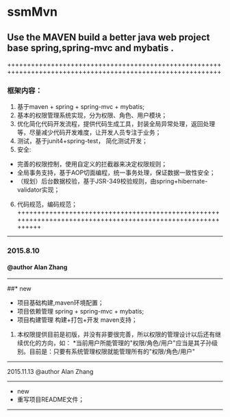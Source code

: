 # ssmMvn
## Use the MAVEN build a better java web project base spring,spring-mvc and mybatis .
++++++++++++++++++++++++++++++++++++++++++++++++++++++++++++++++++++++++++++++++++++++++++++++++++++++++++++
### 框架内容：
1. 基于maven + spring + spring-mvc + mybatis;
2. 基本的权限管理系统实现，分为权限、角色、用户模块；
3. 优化简化代码开发流程，提供代码生成工具，封装全局异常处理，返回处理等，尽量减少代码开发难度，让开发人员专注于业务；
4. 测试，基于junit4+spring-test， 简化测试开发；
5. 安全:
 - 完善的权限控制，使用自定义的拦截器来决定权限规则；
 - 全局事务支持，基于AOP切面编程，统一事务处理，保证数据一致性安全；
 - （规划）后台数据校验，基于JSR-349校验规则，由spring+hibernate-validator实现；
6. 代码规范，编码规范；
++++++++++++++++++++++++++++++++++++++++++++++++++++++++++++++++++++++++++++++++++++++++++++++++++++++++++++

-----------------------------------
### 2015.8.10
#### @author Alan Zhang
***********************************
##* new
 * 项目基础构建,maven环境配置；
 * 项目依赖管理 spring + spring-mvc + mybatis;
 * 项目构建管理 构建+打包+开发 maven支持；
 1. 本权限提供目前是初版，并没有非要很完善，所以权限的管理设计以后还有继续优化的方向，如：
     *当前用户所能管理的"权限/角色/用户"应当是其子孙级别。目前是：只要有系统管理权限就能管理所有的"权限/角色/用户"

-----------------------------------
2015.11.13
@author Alan Zhang
***********************************
* new
 * 重写项目README文件；
 
-----------------------------------